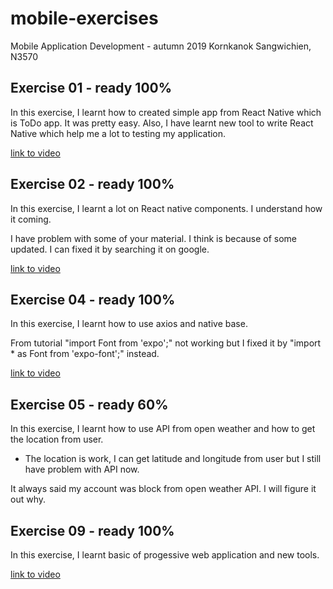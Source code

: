 # mobile-exercises
Mobile Application Development - autumn 2019
Kornkanok Sangwichien, N3570

Exercise 01 - ready 100%
------------------------
In this exercise, I learnt how to created simple app from React Native which is ToDo app.
It was pretty easy. Also, I have learnt new tool to write React Native 
which help me a lot to testing my application.

[link to video](https://youtu.be/phzYuXEZ1DE )

Exercise 02 - ready 100%
------------------------
In this exercise, I learnt a lot on React native components. I understand how it coming.

I have problem with some of your material. I think is because of some updated. I can fixed it by searching it on google. 

[link to video](https://youtu.be/TsQfvsPI680 )

Exercise 04 - ready 100%
------------------------
In this exercise, I learnt how to use axios and native base.

From tutorial "import Font from 'expo';" not working but I fixed it by "import * as Font from 'expo-font';" instead.

[link to video](https://youtu.be/dTyQfO1AAR0 )

Exercise 05 - ready 60%
------------------------
In this exercise, I learnt how to use API from open weather and how to get the location from user.

- The location is work, I can get latitude and longitude from user but I still have problem with API now. 

It always said my account was block from open weather API. I will figure it out why.


Exercise 09 - ready 100%
------------------------
In this exercise, I learnt basic of progessive web application and new tools. 

[link to video](https://youtu.be/ngw7F7aWt_k )